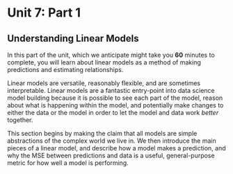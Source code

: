 # Unit 7: Part 1 
## Understanding Linear Models 

In this part of the unit, which we anticipate might take you **60** minutes to complete, you will learn about linear models as a method of making predictions and estimating relationships. 

Linear models are versatile, reasonably flexible, and are sometimes interpretable. Linear models are a fantastic entry-point into data science model building because it is possible to see each part of the model, reason about what is happening within the model, and potentially make changes to either the data or the model in order to let the model and data work *better* together. 

This section begins by making the claim that all models are simple abstractions of the complex world we live in. We then introduce the main pieces of a linear model, and describe how a model makes a prediction, and why the MSE between predictions and data is a useful, general-purpose metric for how well a model is performing. 
